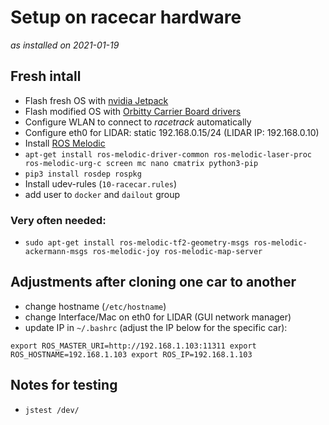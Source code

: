 # Setup on racecar hardware
_as installed on 2021-01-19_

## Fresh intall
* Flash fresh OS with [nvidia Jetpack]
* Flash modified OS with [Orbitty Carrier Board drivers]
* Configure WLAN to connect to _racetrack_ automatically
* Configure eth0 for LIDAR: static 192.168.0.15/24 (LIDAR IP: 192.168.0.10)
* Install [ROS Melodic]
* `apt-get install ros-melodic-driver-common ros-melodic-laser-proc ros-melodic-urg-c screen mc nano cmatrix python3-pip`
* `pip3 install rosdep rospkg`
* Install udev-rules (`10-racecar.rules`)
* add user to `docker` and `dailout` group
### Very often needed:
* `sudo apt-get install ros-melodic-tf2-geometry-msgs ros-melodic-ackermann-msgs ros-melodic-joy ros-melodic-map-server`   

## Adjustments after cloning one car to another
* change hostname (`/etc/hostname`)
* change Interface/Mac on eth0 for LIDAR (GUI network manager)
* update IP in `~/.bashrc` (adjust the IP below for the specific car):

`
export ROS_MASTER_URI=http://192.168.1.103:11311
export ROS_HOSTNAME=192.168.1.103
export ROS_IP=192.168.1.103
`

## Notes for testing
* `jstest /dev/`


[nvidia Jetpack]: https://developer.nvidia.com/EMBEDDED/Jetpack
[Orbitty Carrier Board drivers]: https://connecttech.com/product/orbitty-carrier-for-nvidia-jetson-tx2-tx1/
[ROS Melodic]: http://wiki.ros.org/melodic/Installation/Ubuntu
